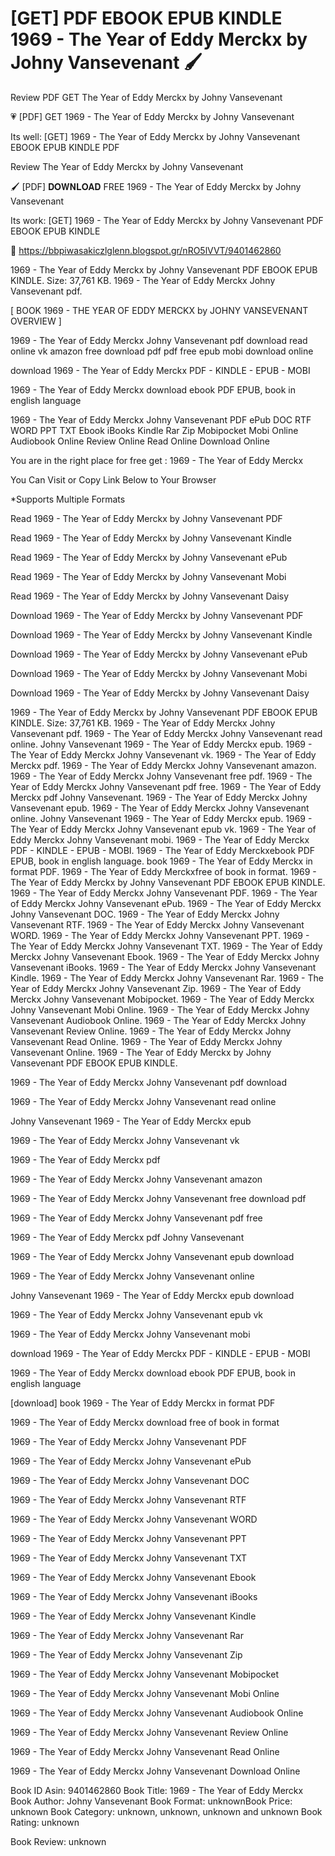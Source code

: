 # [GET] PDF EBOOK EPUB KINDLE 1969 - The Year of Eddy Merckx by  Johny Vansevenant 🖌️
Review PDF GET The Year of Eddy Merckx by Johny Vansevenant

💗 [PDF] GET 1969 - The Year of Eddy Merckx by Johny Vansevenant

Its well: [GET] 1969 - The Year of Eddy Merckx by Johny Vansevenant EBOOK EPUB KINDLE PDF


Review The Year of Eddy Merckx by Johny Vansevenant

🖌️ [PDF] 𝐃𝐎𝐖𝐍𝐋𝐎𝐀𝐃 FREE 1969 - The Year of Eddy Merckx by Johny Vansevenant

Its work: [GET] 1969 - The Year of Eddy Merckx by Johny Vansevenant PDF EBOOK EPUB KINDLE



🎯 https://bbpiwasakiczlglenn.blogspot.gr/nRO5lVVT/9401462860



1969 - The Year of Eddy Merckx by Johny Vansevenant PDF EBOOK EPUB KINDLE. Size: 37,761 KB. 1969 - The Year of Eddy Merckx Johny Vansevenant pdf.

[ BOOK 1969 - THE YEAR OF EDDY MERCKX by JOHNY VANSEVENANT OVERVIEW ]

1969 - The Year of Eddy Merckx Johny Vansevenant pdf download read online vk amazon free download pdf pdf free epub mobi download online

download 1969 - The Year of Eddy Merckx PDF - KINDLE - EPUB - MOBI

1969 - The Year of Eddy Merckx download ebook PDF EPUB, book in english language

1969 - The Year of Eddy Merckx Johny Vansevenant PDF ePub DOC RTF WORD PPT TXT Ebook iBooks Kindle Rar Zip Mobipocket Mobi Online Audiobook Online Review Online Read Online Download Online

You are in the right place for free get : 1969 - The Year of Eddy Merckx

You Can Visit or Copy Link Below to Your Browser

*Supports Multiple Formats

Read 1969 - The Year of Eddy Merckx by Johny Vansevenant PDF

Read 1969 - The Year of Eddy Merckx by Johny Vansevenant Kindle

Read 1969 - The Year of Eddy Merckx by Johny Vansevenant ePub

Read 1969 - The Year of Eddy Merckx by Johny Vansevenant Mobi

Read 1969 - The Year of Eddy Merckx by Johny Vansevenant Daisy

Download 1969 - The Year of Eddy Merckx by Johny Vansevenant PDF

Download 1969 - The Year of Eddy Merckx by Johny Vansevenant Kindle

Download 1969 - The Year of Eddy Merckx by Johny Vansevenant ePub

Download 1969 - The Year of Eddy Merckx by Johny Vansevenant Mobi

Download 1969 - The Year of Eddy Merckx by Johny Vansevenant Daisy

1969 - The Year of Eddy Merckx by Johny Vansevenant PDF EBOOK EPUB KINDLE. Size: 37,761 KB. 1969 - The Year of Eddy Merckx Johny Vansevenant pdf. 1969 - The Year of Eddy Merckx Johny Vansevenant read online. Johny Vansevenant 1969 - The Year of Eddy Merckx epub. 1969 - The Year of Eddy Merckx Johny Vansevenant vk. 1969 - The Year of Eddy Merckx pdf. 1969 - The Year of Eddy Merckx Johny Vansevenant amazon. 1969 - The Year of Eddy Merckx Johny Vansevenant free pdf. 1969 - The Year of Eddy Merckx Johny Vansevenant pdf free. 1969 - The Year of Eddy Merckx pdf Johny Vansevenant. 1969 - The Year of Eddy Merckx Johny Vansevenant epub. 1969 - The Year of Eddy Merckx Johny Vansevenant online. Johny Vansevenant 1969 - The Year of Eddy Merckx epub. 1969 - The Year of Eddy Merckx Johny Vansevenant epub vk. 1969 - The Year of Eddy Merckx Johny Vansevenant mobi. 1969 - The Year of Eddy Merckx PDF - KINDLE - EPUB - MOBI. 1969 - The Year of Eddy Merckxebook PDF EPUB, book in english language. book 1969 - The Year of Eddy Merckx in format PDF. 1969 - The Year of Eddy Merckxfree of book in format. 1969 - The Year of Eddy Merckx by Johny Vansevenant PDF EBOOK EPUB KINDLE. 1969 - The Year of Eddy Merckx Johny Vansevenant PDF. 1969 - The Year of Eddy Merckx Johny Vansevenant ePub. 1969 - The Year of Eddy Merckx Johny Vansevenant DOC. 1969 - The Year of Eddy Merckx Johny Vansevenant RTF. 1969 - The Year of Eddy Merckx Johny Vansevenant WORD. 1969 - The Year of Eddy Merckx Johny Vansevenant PPT. 1969 - The Year of Eddy Merckx Johny Vansevenant TXT. 1969 - The Year of Eddy Merckx Johny Vansevenant Ebook. 1969 - The Year of Eddy Merckx Johny Vansevenant iBooks. 1969 - The Year of Eddy Merckx Johny Vansevenant Kindle. 1969 - The Year of Eddy Merckx Johny Vansevenant Rar. 1969 - The Year of Eddy Merckx Johny Vansevenant Zip. 1969 - The Year of Eddy Merckx Johny Vansevenant Mobipocket. 1969 - The Year of Eddy Merckx Johny Vansevenant Mobi Online. 1969 - The Year of Eddy Merckx Johny Vansevenant Audiobook Online. 1969 - The Year of Eddy Merckx Johny Vansevenant Review Online. 1969 - The Year of Eddy Merckx Johny Vansevenant Read Online. 1969 - The Year of Eddy Merckx Johny Vansevenant Online. 1969 - The Year of Eddy Merckx by Johny Vansevenant PDF EBOOK EPUB KINDLE.

1969 - The Year of Eddy Merckx Johny Vansevenant pdf download

1969 - The Year of Eddy Merckx Johny Vansevenant read online

Johny Vansevenant 1969 - The Year of Eddy Merckx epub

1969 - The Year of Eddy Merckx Johny Vansevenant vk

1969 - The Year of Eddy Merckx pdf

1969 - The Year of Eddy Merckx Johny Vansevenant amazon

1969 - The Year of Eddy Merckx Johny Vansevenant free download pdf

1969 - The Year of Eddy Merckx Johny Vansevenant pdf free

1969 - The Year of Eddy Merckx pdf Johny Vansevenant

1969 - The Year of Eddy Merckx Johny Vansevenant epub download

1969 - The Year of Eddy Merckx Johny Vansevenant online

Johny Vansevenant 1969 - The Year of Eddy Merckx epub download

1969 - The Year of Eddy Merckx Johny Vansevenant epub vk

1969 - The Year of Eddy Merckx Johny Vansevenant mobi

download 1969 - The Year of Eddy Merckx PDF - KINDLE - EPUB - MOBI

1969 - The Year of Eddy Merckx download ebook PDF EPUB, book in english language

[download] book 1969 - The Year of Eddy Merckx in format PDF

1969 - The Year of Eddy Merckx download free of book in format

1969 - The Year of Eddy Merckx Johny Vansevenant PDF

1969 - The Year of Eddy Merckx Johny Vansevenant ePub

1969 - The Year of Eddy Merckx Johny Vansevenant DOC

1969 - The Year of Eddy Merckx Johny Vansevenant RTF

1969 - The Year of Eddy Merckx Johny Vansevenant WORD

1969 - The Year of Eddy Merckx Johny Vansevenant PPT

1969 - The Year of Eddy Merckx Johny Vansevenant TXT

1969 - The Year of Eddy Merckx Johny Vansevenant Ebook

1969 - The Year of Eddy Merckx Johny Vansevenant iBooks

1969 - The Year of Eddy Merckx Johny Vansevenant Kindle

1969 - The Year of Eddy Merckx Johny Vansevenant Rar

1969 - The Year of Eddy Merckx Johny Vansevenant Zip

1969 - The Year of Eddy Merckx Johny Vansevenant Mobipocket

1969 - The Year of Eddy Merckx Johny Vansevenant Mobi Online

1969 - The Year of Eddy Merckx Johny Vansevenant Audiobook Online

1969 - The Year of Eddy Merckx Johny Vansevenant Review Online

1969 - The Year of Eddy Merckx Johny Vansevenant Read Online

1969 - The Year of Eddy Merckx Johny Vansevenant Download Online

Book ID Asin: 9401462860
Book Title: 1969 - The Year of Eddy Merckx
Book Author: Johny Vansevenant
Book Format: unknownBook Price: unknown
Book Category: unknown, unknown, unknown and unknown
Book Rating: unknown

Book Review: unknown
